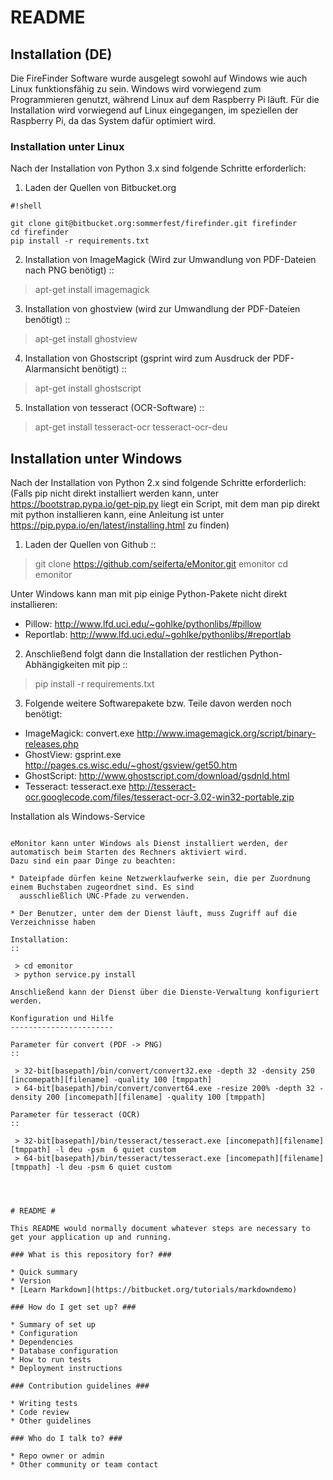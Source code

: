 # README #



## Installation (DE) ##
Die FireFinder Software wurde ausgelegt sowohl auf Windows wie auch Linux funktionsfähig zu sein. Windows wird vorwiegend zum Programmieren genutzt, während Linux auf dem Raspberry Pi läuft. Für die Installation wird vorwiegend auf Linux eingegangen, im speziellen der Raspberry Pi, da das System dafür optimiert wird.


### Installation unter Linux ###

Nach der Installation von Python 3.x sind folgende Schritte erforderlich:

1. Laden der Quellen von Bitbucket.org

```
#!shell

git clone git@bitbucket.org:sommerfest/firefinder.git firefinder
cd firefinder
pip install -r requirements.txt
```


2. Installation von ImageMagick (Wird zur Umwandlung von PDF-Dateien nach PNG benötigt)
::

 > apt-get install imagemagick

3. Installation von ghostview (wird zur Umwandlung der PDF-Dateien benötigt)
::

 > apt-get install ghostview

4. Installation von Ghostscript (gsprint wird zum Ausdruck der PDF-Alarmansicht benötigt)
::

 > apt-get install ghostscript

5. Installation von tesseract (OCR-Software)
::

 > apt-get install tesseract-ocr tesseract-ocr-deu


Installation unter Windows
--------------------------

Nach der Installation von Python 2.x sind folgende Schritte erforderlich:
(Falls pip nicht direkt installiert werden kann, unter https://bootstrap.pypa.io/get-pip.py liegt ein Script, mit dem man pip direkt mit python installieren kann, eine Anleitung ist unter https://pip.pypa.io/en/latest/installing.html zu finden)

1. Laden der Quellen von Github
::

 > git clone https://github.com/seiferta/eMonitor.git emonitor
 > cd emonitor

Unter Windows kann man mit pip einige Python-Pakete nicht direkt installieren:

- Pillow: http://www.lfd.uci.edu/~gohlke/pythonlibs/#pillow
- Reportlab: http://www.lfd.uci.edu/~gohlke/pythonlibs/#reportlab

2. Anschließend folgt dann die Installation der restlichen Python-Abhängigkeiten mit pip
::

 > pip install -r requirements.txt

3. Folgende weitere Softwarepakete bzw. Teile davon werden noch benötigt:
- ImageMagick: convert.exe http://www.imagemagick.org/script/binary-releases.php
- GhostView: gsprint.exe http://pages.cs.wisc.edu/~ghost/gsview/get50.htm
- GhostScript: http://www.ghostscript.com/download/gsdnld.html
- Tesseract: tesseract.exe http://tesseract-ocr.googlecode.com/files/tesseract-ocr-3.02-win32-portable.zip

Installation als Windows-Service
````````````````````````````````

eMonitor kann unter Windows als Dienst installiert werden, der automatisch beim Starten des Rechners aktiviert wird.
Dazu sind ein paar Dinge zu beachten:

* Dateipfade dürfen keine Netzwerklaufwerke sein, die per Zuordnung einem Buchstaben zugeordnet sind. Es sind
  ausschließlich UNC-Pfade zu verwenden.

* Der Benutzer, unter dem der Dienst läuft, muss Zugriff auf die Verzeichnisse haben

Installation:
::

 > cd emonitor
 > python service.py install

Anschließend kann der Dienst über die Dienste-Verwaltung konfiguriert werden.

Konfiguration und Hilfe
-----------------------

Parameter für convert (PDF -> PNG)
::

 > 32-bit[basepath]/bin/convert/convert32.exe -depth 32 -density 250 [incomepath][filename] -quality 100 [tmppath]
 > 64-bit[basepath]/bin/convert/convert64.exe -resize 200% -depth 32 -density 200 [incomepath][filename] -quality 100 [tmppath]

Parameter für tesseract (OCR)
::

 > 32-bit[basepath]/bin/tesseract/tesseract.exe [incomepath][filename] [tmppath] -l deu -psm  6 quiet custom
 > 64-bit[basepath]/bin/tesseract/tesseract.exe [incomepath][filename] [tmppath] -l deu -psm 6 quiet custom




# README #

This README would normally document whatever steps are necessary to get your application up and running.

### What is this repository for? ###

* Quick summary
* Version
* [Learn Markdown](https://bitbucket.org/tutorials/markdowndemo)

### How do I get set up? ###

* Summary of set up
* Configuration
* Dependencies
* Database configuration
* How to run tests
* Deployment instructions

### Contribution guidelines ###

* Writing tests
* Code review
* Other guidelines

### Who do I talk to? ###

* Repo owner or admin
* Other community or team contact